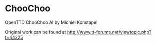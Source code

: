 ChooChoo
========

OpenTTD ChooChoo AI by Michiel Konstapel

Original work can be found at http://www.tt-forums.net/viewtopic.php?t=44225
